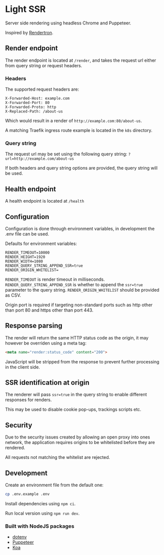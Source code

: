 # Light SSR

Server side rendering using headless Chrome and Puppeteer.

Inspired by [Rendertron](https://github.com/GoogleChrome/rendertron).

## Render endpoint

The render endpoint is located at `/render`, and takes the request url either from query string or request headers.

### Headers

The supported request headers are:

```env
X-Forwarded-Host: example.com
X-Forwarded-Port: 80
X-Forwarded-Proto: http
X-Replaced-Path: /about-us
```

Which would result in a render of `http://example.com:80/about-us`.

A matching Traefik ingress route example is located in the `k8s` directory.

### Query string

The request url may be set using the following query string: `?url=http://example.com/about-us`

If both headers and query string options are provided, the query string will be used.

## Health endpoint

A health endpoint is located at `/health`

## Configuration

Configuration is done through environment variables, in development the .env file can be used.

Defaults for environment variables:

```env
RENDER_TIMEOUT=10000
RENDER_HEIGHT=1920
RENDER_WIDTH=1080
RENDER_QUERY_STRING_APPEND_SSR=true
RENDER_ORIGIN_WHITELIST=
```

`RENDER_TIMEOUT` is render timeout in milliseconds.  
`RENDER_QUERY_STRING_APPEND_SSR` is whether to append the `ssr=true` parameter to the query string.
`RENDER_ORIGIN_WHITELIST` should be provided as CSV.

Origin port is required if targeting non-standard ports such as http other than port 80 and https other than port 443.

## Response parsing

The render will return the same HTTP status code as the origin, it may however be overriden using a meta tag:

```html
<meta name="render:status_code" content="200">
```

JavaScript will be stripped from the response to prevent further processing in the client side.

## SSR identification at origin

The renderer will pass `ssr=true` in the query string to enable different responses for renders.

This may be used to disable cookie pop-ups, trackings scripts etc.

## Security

Due to the security issues created by allowing an open proxy into ones network, the application requires origins to be whitelisted before they are rendered.

All requests not matching the whitelist are rejected.

## Development

Create an environment file from the default one:

```bash
cp .env.example .env
```

Install dependencies using `npm ci`.

Run local version using `npm run dev`.

### Built with NodeJS packages

- [dotenv](https://github.com/motdotla/dotenv)
- [Puppeteer](https://github.com/puppeteer/puppeteer)
- [Koa](https://github.com/koajs/koa)


